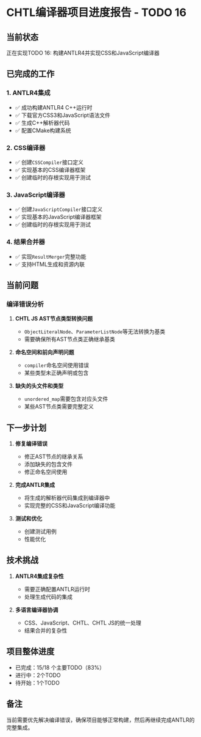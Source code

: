 # CHTL编译器项目进度报告 - TODO 16

## 当前状态
正在实现TODO 16: 构建ANTLR4并实现CSS和JavaScript编译器

## 已完成的工作

### 1. ANTLR4集成
- ✅ 成功构建ANTLR4 C++运行时
- ✅ 下载官方CSS3和JavaScript语法文件
- ✅ 生成C++解析器代码
- ✅ 配置CMake构建系统

### 2. CSS编译器
- ✅ 创建`CSSCompiler`接口定义
- ✅ 实现基本的CSS编译器框架
- ✅ 创建临时的存根实现用于测试

### 3. JavaScript编译器
- ✅ 创建`JavaScriptCompiler`接口定义
- ✅ 实现基本的JavaScript编译器框架
- ✅ 创建临时的存根实现用于测试

### 4. 结果合并器
- ✅ 实现`ResultMerger`完整功能
- ✅ 支持HTML生成和资源内联

## 当前问题

### 编译错误分析
1. **CHTL JS AST节点类型转换问题**
   - `ObjectLiteralNode`、`ParameterListNode`等无法转换为基类
   - 需要确保所有AST节点类正确继承基类

2. **命名空间和前向声明问题**
   - `compiler`命名空间使用错误
   - 某些类型未正确声明或包含

3. **缺失的头文件和类型**
   - `unordered_map`需要包含对应头文件
   - 某些AST节点类需要完整定义

## 下一步计划

1. **修复编译错误**
   - 修正AST节点的继承关系
   - 添加缺失的包含文件
   - 修正命名空间使用

2. **完成ANTLR集成**
   - 将生成的解析器代码集成到编译器中
   - 实现完整的CSS和JavaScript编译功能

3. **测试和优化**
   - 创建测试用例
   - 性能优化

## 技术挑战

1. **ANTLR4集成复杂性**
   - 需要正确配置ANTLR运行时
   - 处理生成代码的集成

2. **多语言编译器协调**
   - CSS、JavaScript、CHTL、CHTL JS的统一处理
   - 结果合并的复杂性

## 项目整体进度
- 已完成：15/18 个主要TODO（83%）
- 进行中：2个TODO
- 待开始：1个TODO

## 备注
当前需要优先解决编译错误，确保项目能够正常构建，然后再继续完成ANTLR的完整集成。